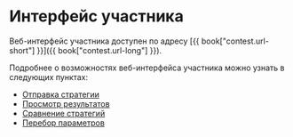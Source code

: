 # Интерфейс участника

Веб-интерфейс участника доступен по адресу [{{ book["contest.url-short"] }}]({{ book["contest.url-long"] }}).

Подробнее о возможностях веб-интерфейса участника можно узнать в следующих пунктах:
  - [Отправка стратегии][sending]
  - [Просмотр результатов][results]
  - [Сравнение стратегий][comparator]
  - [Перебор параметров][params]
  
[sending]: sending.md
[results]: results.md
[comparator]: comparator.md
[params]: params.md

